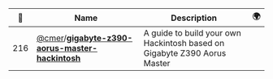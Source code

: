 |:star2: | Name | Description | 🌍|
|---|---|---|---|
|216|[@cmer](https://github.com/cmer)/[**gigabyte-z390-aorus-master-hackintosh**](https://github.com/cmer/gigabyte-z390-aorus-master-hackintosh)|A guide to build your own Hackintosh based on Gigabyte Z390 Aorus Master||

